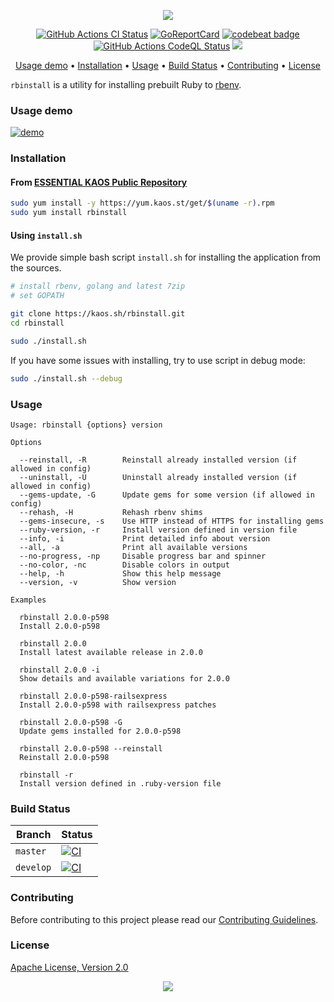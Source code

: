 <p align="center"><a href="#readme"><img src="https://gh.kaos.st/rbinstall.svg"/></a></p>

<p align="center">
  <a href="https://kaos.sh/w/rbinstall/ci"><img src="https://kaos.sh/w/rbinstall/ci.svg" alt="GitHub Actions CI Status" /></a>
  <a href="https://kaos.sh/r/rbinstall"><img src="https://kaos.sh/r/rbinstall.svg" alt="GoReportCard" /></a>
  <a href="https://kaos.sh/b/rbinstall"><img src="https://kaos.sh/b/b78de32a-6867-4bd3-9135-8244d4813531.svg" alt="codebeat badge" /></a>
  <a href="https://kaos.sh/w/rbinstall/codeql"><img src="https://kaos.sh/w/rbinstall/codeql.svg" alt="GitHub Actions CodeQL Status" /></a>
  <a href="#license"><img src="https://gh.kaos.st/apache2.svg"></a>
</p>

<p align="center">
  <a href="#usage-demo">Usage demo</a> • <a href="#installation">Installation</a> • <a href="#usage">Usage</a> • <a href="#build-status">Build Status</a> • <a href="#contributing">Contributing</a> • <a href="#license">License</a>
</p>

`rbinstall` is a utility for installing prebuilt Ruby to [rbenv](https://github.com/rbenv/rbenv).

### Usage demo

[![demo](https://gh.kaos.st/rbinstall-200.gif)](#usage-demo)

### Installation

#### From [ESSENTIAL KAOS Public Repository](https://yum.kaos.st)

```bash
sudo yum install -y https://yum.kaos.st/get/$(uname -r).rpm
sudo yum install rbinstall
```

#### Using `install.sh`
We provide simple bash script `install.sh` for installing the application from the sources.

```bash
# install rbenv, golang and latest 7zip
# set GOPATH

git clone https://kaos.sh/rbinstall.git
cd rbinstall

sudo ./install.sh
```

If you have some issues with installing, try to use script in debug mode:

```bash
sudo ./install.sh --debug
```

### Usage
```
Usage: rbinstall {options} version

Options

  --reinstall, -R        Reinstall already installed version (if allowed in config)
  --uninstall, -U        Uninstall already installed version (if allowed in config)
  --gems-update, -G      Update gems for some version (if allowed in config)
  --rehash, -H           Rehash rbenv shims
  --gems-insecure, -s    Use HTTP instead of HTTPS for installing gems
  --ruby-version, -r     Install version defined in version file
  --info, -i             Print detailed info about version
  --all, -a              Print all available versions
  --no-progress, -np     Disable progress bar and spinner
  --no-color, -nc        Disable colors in output
  --help, -h             Show this help message
  --version, -v          Show version

Examples

  rbinstall 2.0.0-p598
  Install 2.0.0-p598

  rbinstall 2.0.0
  Install latest available release in 2.0.0

  rbinstall 2.0.0 -i
  Show details and available variations for 2.0.0

  rbinstall 2.0.0-p598-railsexpress
  Install 2.0.0-p598 with railsexpress patches

  rbinstall 2.0.0-p598 -G
  Update gems installed for 2.0.0-p598

  rbinstall 2.0.0-p598 --reinstall
  Reinstall 2.0.0-p598

  rbinstall -r
  Install version defined in .ruby-version file

```

### Build Status

| Branch | Status |
|--------|--------|
| `master` | [![CI](https://kaos.sh/w/rbinstall/ci.svg?branch=master)](https://kaos.sh/w/rbinstall/ci?query=branch:master) |
| `develop` | [![CI](https://kaos.sh/w/rbinstall/ci.svg?branch=master)](https://kaos.sh/w/rbinstall/ci?query=branch:develop) |

### Contributing

Before contributing to this project please read our [Contributing Guidelines](https://github.com/essentialkaos/contributing-guidelines#contributing-guidelines).

### License

[Apache License, Version 2.0](https://www.apache.org/licenses/LICENSE-2.0)

<p align="center"><a href="https://essentialkaos.com"><img src="https://gh.kaos.st/ekgh.svg"/></a></p>
